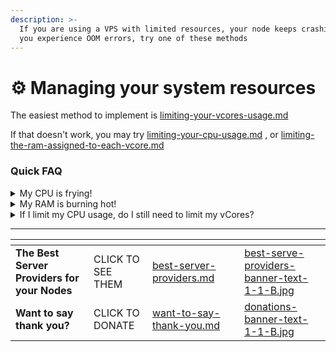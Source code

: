 ```yaml
---
description: >-
  If you are using a VPS with limited resources, your node keeps crashing, or
  you experience OOM errors, try one of these methods
---
```


# ⚙️ Managing your system resources

The easiest method to implement is [limiting-your-vcores-usage.md](limiting-your-vcores-usage.md "mention")

If that doesn't work, you may try [limiting-your-cpu-usage.md](limiting-your-cpu-usage.md "mention") , or [limiting-the-ram-assigned-to-each-vcore.md](limiting-the-ram-assigned-to-each-vcore.md "mention")



### Quick FAQ

<details>

<summary>My CPU is frying!</summary>

Diminish the number of vCores used by your node (easier): [limiting-your-vcores-usage.md](limiting-your-vcores-usage.md "mention")

Limit your overall CPU usage: [limiting-your-cpu-usage.md](limiting-your-cpu-usage.md "mention")

***

_In this case, there is a theory that limiting CPU usage is better than reducing the number of active cores. The former approach allows all vCores to operate at a reduced capacity, enabling them to 'breathe,' while the latter essentially deactivates some cores while maintaining full power usage for the remaining ones._

</details>

<details>

<summary>My RAM is burning hot!</summary>

Diminish the number of vCores used by your node (easier): [limiting-your-vcores-usage.md](limiting-your-vcores-usage.md "mention")

Diminish the RAM assigned to each vCore (more complex): [limiting-the-ram-assigned-to-each-vcore.md](limiting-the-ram-assigned-to-each-vcore.md "mention")

</details>

<details>

<summary>If I limit my CPU usage, do I still need to limit my vCores?</summary>

That depends. Each vCore is assigned 2 GB of RAM. So the ratio between your vCores and your total RAM needs to be least 1/2.\
Even if you limit your overall CPU usage, this ratio needs to stay the same, or you will go OOM (Out of Memory).

The only case in which you may not need to limit your vCores number, is if you assign less RAM to each vCore by [limiting-the-ram-assigned-to-each-vcore.md](limiting-the-ram-assigned-to-each-vcore.md "mention") (This, though, it's not the best for your node performance).

</details>

***

<table data-card-size="large" data-column-title-hidden data-view="cards" data-full-width="false"><thead><tr><th></th><th></th><th data-hidden data-card-target data-type="content-ref"></th><th data-hidden></th><th data-hidden data-card-cover data-type="files"></th></tr></thead><tbody><tr><td><strong>The Best Server Providers for your Nodes</strong></td><td>CLICK TO SEE THEM</td><td><a href="../../best-server-providers.md">best-server-providers.md</a></td><td></td><td><a href="../../.gitbook/assets/best-serve-providers-banner-text-1-1-B.jpg">best-serve-providers-banner-text-1-1-B.jpg</a></td></tr><tr><td><strong>Want to say thank you?</strong></td><td>CLICK TO DONATE</td><td><a href="../../want-to-say-thank-you.md">want-to-say-thank-you.md</a></td><td></td><td><a href="../../.gitbook/assets/donations-banner-text-1-1-B.jpg">donations-banner-text-1-1-B.jpg</a></td></tr></tbody></table>
